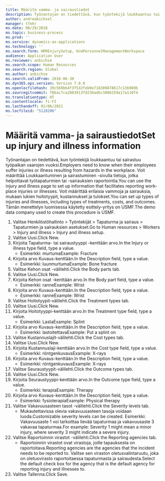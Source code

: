 ```yaml
---
title: Määritä vamma- ja sairaustiedot
description: Työnantajan on tiedettävä, kun työntekijä loukkaantuu tai sairastuu työpaikan vaarojen vuoksi.
author: andreabichsel
manager: tfehr
ms.date: 08/29/2018
ms.topic: business-process
ms.prod: ''
ms.service: dynamics-ax-applications
ms.technology: ''
ms.search.form: HRMInjurySetup, HcmPersonnelManagementWorkspace
audience: Application User
ms.reviewer: anbichse
ms.search.scope: Human Resources
ms.search.region: Global
ms.author: anbichse
ms.search.validFrom: 2016-06-30
ms.dyn365.ops.version: Version 7.0.0
ms.openlocfilehash: 39c569bb4f3f532feb9e716309878617c136989b
ms.sourcegitcommit: f8bac7ca2803913fd236adbc3806259a17a110f4
ms.translationtype: HT
ms.contentlocale: fi-FI
ms.lasthandoff: 02/06/2021
ms.locfileid: "5128206"
---
```

# <a name="set-up-injury-and-illness-information"></a><span data-ttu-id="536c0-103">Määritä vamma- ja sairaustiedot</span><span class="sxs-lookup"><span data-stu-id="536c0-103">Set up injury and illness information</span></span>



<span data-ttu-id="536c0-104">Työnantajan on tiedettävä, kun työntekijä loukkaantuu tai sairastuu työpaikan vaarojen vuoksi.</span><span class="sxs-lookup"><span data-stu-id="536c0-104">Employers need to know when their employees suffer injuries or illness resulting from hazards in the workplace.</span></span> <span data-ttu-id="536c0-105">Voit määrittää Loukkaantuminen ja sairastuminen -sivulla tietoja, jotka helpottavat työtapaturmien tai -sairauksien raportointia.</span><span class="sxs-lookup"><span data-stu-id="536c0-105">You can use the injury and illness page to set up information that facilitates reporting work-place injuries or illnesses.</span></span> <span data-ttu-id="536c0-106">Voit määrittää erilaisia vammoja ja sairauksia, mukaan lukien hoitotyypit, kustannukset ja tulokset.</span><span class="sxs-lookup"><span data-stu-id="536c0-106">You can set up types of injuries and illnesses, including types of treatments, costs, and outcomes.</span></span> <span data-ttu-id="536c0-107">Tämän menettelyn luomisessa käytetty esittely-yritys on USMF.</span><span class="sxs-lookup"><span data-stu-id="536c0-107">The demo data company used to create this procedure is USMF.</span></span>

1. <span data-ttu-id="536c0-108">Valitse Henkilöstöhallinto > Työntekijät > Tapaturma ja sairaus > Tapaturmien ja sairauksien asetukset.</span><span class="sxs-lookup"><span data-stu-id="536c0-108">Go to Human resources > Workers > Injury and illness > Injury and illness setup.</span></span>
2. <span data-ttu-id="536c0-109">Valitse Uusi.</span><span class="sxs-lookup"><span data-stu-id="536c0-109">Click New.</span></span>
3. <span data-ttu-id="536c0-110">Kirjoita Tapaturma- tai sairaustyyppi -kenttään arvo.</span><span class="sxs-lookup"><span data-stu-id="536c0-110">In the Injury or illness type field, type a value.</span></span>
    * <span data-ttu-id="536c0-111">Esimerkki: murtuma</span><span class="sxs-lookup"><span data-stu-id="536c0-111">Example: Fracture</span></span>  
4. <span data-ttu-id="536c0-112">Kirjoita arvo Kuvaus-kenttään.</span><span class="sxs-lookup"><span data-stu-id="536c0-112">In the Description field, type a value.</span></span>
    * <span data-ttu-id="536c0-113">Esimerkki: luunmurtuma</span><span class="sxs-lookup"><span data-stu-id="536c0-113">Example: Bone fracture</span></span>  
5. <span data-ttu-id="536c0-114">Valitse Kehon osat -välilehti.</span><span class="sxs-lookup"><span data-stu-id="536c0-114">Click the Body parts tab.</span></span>
6. <span data-ttu-id="536c0-115">Valitse Uusi.</span><span class="sxs-lookup"><span data-stu-id="536c0-115">Click New.</span></span>
7. <span data-ttu-id="536c0-116">Kirjoita Kehon osat -kenttään arvo.</span><span class="sxs-lookup"><span data-stu-id="536c0-116">In the Body part field, type a value.</span></span>
    * <span data-ttu-id="536c0-117">Esimerkki: ranne</span><span class="sxs-lookup"><span data-stu-id="536c0-117">Example: Wrist</span></span>  
8. <span data-ttu-id="536c0-118">Kirjoita arvo Kuvaus-kenttään.</span><span class="sxs-lookup"><span data-stu-id="536c0-118">In the Description field, type a value.</span></span>
    * <span data-ttu-id="536c0-119">Esimerkki: ranne</span><span class="sxs-lookup"><span data-stu-id="536c0-119">Example: Wrist</span></span>  
9. <span data-ttu-id="536c0-120">Valitse Hoitotyypit-välilehti.</span><span class="sxs-lookup"><span data-stu-id="536c0-120">Click the Treatment types tab.</span></span>
10. <span data-ttu-id="536c0-121">Valitse Uusi.</span><span class="sxs-lookup"><span data-stu-id="536c0-121">Click New.</span></span>
11. <span data-ttu-id="536c0-122">Kirjoita Hoitotyyppi-kenttään arvo.</span><span class="sxs-lookup"><span data-stu-id="536c0-122">In the Treatment type field, type a value.</span></span>
    * <span data-ttu-id="536c0-123">Esimerkki: Lasta</span><span class="sxs-lookup"><span data-stu-id="536c0-123">Example: Splint</span></span>  
12. <span data-ttu-id="536c0-124">Kirjoita arvo Kuvaus-kenttään.</span><span class="sxs-lookup"><span data-stu-id="536c0-124">In the Description field, type a value.</span></span>
    * <span data-ttu-id="536c0-125">Esimerkki: lastoitettava</span><span class="sxs-lookup"><span data-stu-id="536c0-125">Example: Put a splint on</span></span>  
13. <span data-ttu-id="536c0-126">Valitse Kustannuslajit-välilehti.</span><span class="sxs-lookup"><span data-stu-id="536c0-126">Click the Cost types tab.</span></span>
14. <span data-ttu-id="536c0-127">Valitse Uusi.</span><span class="sxs-lookup"><span data-stu-id="536c0-127">Click New.</span></span>
15. <span data-ttu-id="536c0-128">Kirjoita Kustannuslaji-kenttään arvo.</span><span class="sxs-lookup"><span data-stu-id="536c0-128">In the Cost type field, type a value.</span></span>
    * <span data-ttu-id="536c0-129">Esimerkki: röntgenkuvaus</span><span class="sxs-lookup"><span data-stu-id="536c0-129">Example: X-rays</span></span>  
16. <span data-ttu-id="536c0-130">Kirjoita arvo Kuvaus-kenttään.</span><span class="sxs-lookup"><span data-stu-id="536c0-130">In the Description field, type a value.</span></span>
    * <span data-ttu-id="536c0-131">Esimerkki: röntgenkuvaus</span><span class="sxs-lookup"><span data-stu-id="536c0-131">Example: X-rays</span></span>  
17. <span data-ttu-id="536c0-132">Valitse Seuraustyypit-välilehti.</span><span class="sxs-lookup"><span data-stu-id="536c0-132">Click the Outcome types tab.</span></span>
18. <span data-ttu-id="536c0-133">Valitse Uusi.</span><span class="sxs-lookup"><span data-stu-id="536c0-133">Click New.</span></span>
19. <span data-ttu-id="536c0-134">Kirjoita Seuraustyyppi-kenttään arvo.</span><span class="sxs-lookup"><span data-stu-id="536c0-134">In the Outcome type field, type a value.</span></span>
    * <span data-ttu-id="536c0-135">Esimerkki: terapia</span><span class="sxs-lookup"><span data-stu-id="536c0-135">Example: Therapy</span></span>  
20. <span data-ttu-id="536c0-136">Kirjoita arvo Kuvaus-kenttään.</span><span class="sxs-lookup"><span data-stu-id="536c0-136">In the Description field, type a value.</span></span>
    * <span data-ttu-id="536c0-137">Esimerkki: fysioterapia</span><span class="sxs-lookup"><span data-stu-id="536c0-137">Example: Physical therapy</span></span>  
21. <span data-ttu-id="536c0-138">Valitse Vakavuusasteen tasot -välilehti.</span><span class="sxs-lookup"><span data-stu-id="536c0-138">Click the Severity levels tab.</span></span>
    * <span data-ttu-id="536c0-139">Mukautettavissa olevia vakavuusasteen tasoja voidaan luoda.</span><span class="sxs-lookup"><span data-stu-id="536c0-139">Customizable severity levels can be created.</span></span> <span data-ttu-id="536c0-140">Esimerkki: Vakavuusaste 1 voi tarkoittaa lievää tapaturmaa ja vakavuusaste 3 vakavaa tapaturmaa.</span><span class="sxs-lookup"><span data-stu-id="536c0-140">For example: Severity 1 might mean a minor injury, where severity 3 might indicate a severe injury.</span></span>  
22. <span data-ttu-id="536c0-141">Valitse Raportoinnin virastot -välilehti.</span><span class="sxs-lookup"><span data-stu-id="536c0-141">Click the Reporting agencies tab.</span></span>
    * <span data-ttu-id="536c0-142">Raportoinnin virastot ovat virastoja, joille tapauksesta on raportoitava.</span><span class="sxs-lookup"><span data-stu-id="536c0-142">Reporting agencies are the agencies that the incident needs to be reported to.</span></span> <span data-ttu-id="536c0-143">Valitse sen viraston oletusvalintaruutu, joka on oletusvirasto raportoitaessa tapaturmasta ja sairaudesta.</span><span class="sxs-lookup"><span data-stu-id="536c0-143">Select the default check box for the agency that is the default agency for reporting injury and illnesses to.</span></span>  
23. <span data-ttu-id="536c0-144">Valitse Tallenna.</span><span class="sxs-lookup"><span data-stu-id="536c0-144">Click Save.</span></span>

